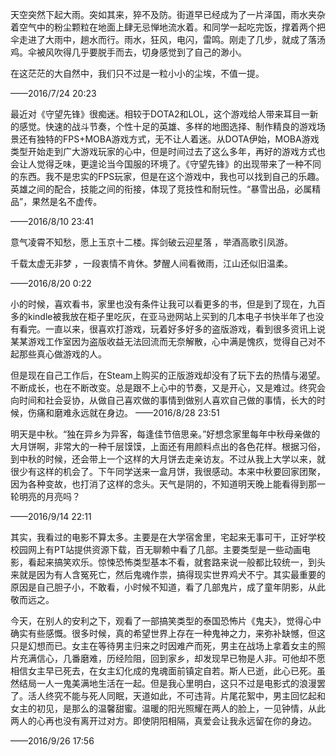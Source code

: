 天空突然下起大雨。突如其来，猝不及防。街道早已经成为了一片泽国，雨水夹杂着空气中的粉尘颗粒在地面上肆无忌惮地流水着。和同学一起吃完饭，撑着两个把伞走进了大雨中，趟水而行。雨水，狂风，电闪，雷鸣。刚走了几步，就成了落汤鸡。伞被风吹得几乎要脱手而去，切身感觉到了自己的渺小。

在这茫茫的大自然中，我们只不过是一粒小小的尘埃，不值一提。

——2016/7/24 20:23

最近对《守望先锋》很痴迷。相较于DOTA2和LOL，这个游戏给人带来耳目一新的感觉。快速的战斗节奏，个性十足的英雄、多样的地图选择、制作精良的游戏场景还有独特的FPS+MOBA游戏方式，无不让人着迷。从DOTA伊始，MOBA游戏类型开始走到广大游戏玩家的心中，但是时间过去了这么多年，再好的游戏方式也会让人觉得乏味，更遑论当今国服的环境了。《守望先锋》的出现带来了一种不同的东西。我不是忠实的FPS玩家，但是在这个游戏中，我也可以找到自己的乐趣。英雄之间的配合，技能之间的衔接，体现了竞技性和耐玩性。“暴雪出品，必属精品”，果然是名不虚传。

——2016/8/10 23:41

意气凌霄不知愁，愿上玉京十二楼。挥剑破云迎星落 ，举酒高歌引凤游。

千载太虚无非梦 ，一段衷情不肯休。梦醒人间看微雨，江山还似旧温柔。

——2016/8/20 0:22

小的时候，喜欢看书，家里也没有条件让我可以看更多的书，但是到了现在，九百多的kindle被我放在柜子里吃灰，在亚马逊网站上买到的几本电子书快半年了也没有看完。一直以来，很喜欢打游戏，玩着好多好多的盗版游戏，看到很多资讯上说某某游戏工作室因为盗版收益无法回流而无奈解散，心中满是愧疚，觉得自己对不起那些真心做游戏的人。

但是现在自己工作后，在Steam上购买的正版游戏却没有了玩下去的热情与渴望。不断成长，也在不断改变。总是跟不上心中的节奏，又是开心，又是难过。终究会向时间和社会妥协，从做自己喜欢做的事情到做别人喜欢自己做的事情，长大的时候，伤痛和磨难永远就在身边。
——2016/8/28 23:51

明天是中秋。“独在异乡为异客，每逢佳节倍思亲。”好想念家里每年中秋母亲做的大月饼啊，非常大的一种千层馍馍，上面还有用颜料点出的各色花样。根据习俗，到中秋的时候，还会带上一个这样的大月饼去走亲访友。不过从我上大学以来，就很少有这样的机会了。下午同学送来一盒月饼，我很感动。本来中秋要回家团聚，因为各种变故，也打消了这样的念头。天气是阴的，不知道明天晚上能看得到那一轮明亮的月亮吗？

——2016/9/14 22:11

其实，我看过的电影不算太多。主要是在大学宿舍里，宅起来无事可干，正好学校校园网上有PT站提供资源下载，百无聊赖中看了几部。主要类型是一些动画电影，看起来搞笑欢乐。惊悚恐怖类型基本不看，就套路来说一般都比较统一，到头来就是因为有人含冤死亡，然后鬼魂作祟，搞得现实世界鸡犬不宁。其实最重要的原因是自己胆子小，不敢看，小时候不知道，看了几部鬼片，成了童年阴影，从此敬而远之。

今天，在别人的安利之下，观看了一部搞笑类型的泰国恐怖片《鬼夫》，觉得心中确实有些感慨。很多时候，真的希望世界上存在一种鬼神之力，来弥补缺憾，但这只是幻想而已。女主在等待男主归来之时因难产而死，男主在战场上拿着女主的照片充满信心，几番磨难，历经险阻，回到家乡，却发现早已物是人非。可他却不愿相信女主早已死去，在女主幻化成的鬼魂面前镇定自若。斯人已逝，此心已死。虽然结局一人一鬼美满地生活在一起。但是我心里明白，这只不过是电影式的浪漫罢了。活人终究不能与死人同眠，天道如此，不可违背。片尾花絮中，男主回忆起和女主的初见，是那么的温馨甜蜜。温暖的阳光照耀在两人的脸上，一见钟情，从此两人的心再也没有离开过对方。即使阴阳相隔，真爱会让我永远留在你的身边。

——2016/9/26 17:56
